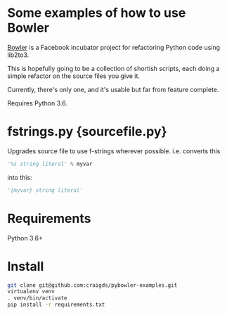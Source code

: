 # Some examples of how to use Bowler

[Bowler](https://pybowler.io/) is a Facebook incubator project for refactoring Python code using lib2to3.

This is hopefully going to be a collection of shortish scripts, each doing a simple refactor on the source files you give it.

Currently, there's only one, and it's usable but far from feature complete.

Requires Python 3.6.

# fstrings.py {sourcefile.py}

Upgrades source file to use f-strings wherever possible. i.e. converts this

```python
'%s string literal' % myvar
```
into this:

```python
'{myvar} string literal'
```

# Requirements

Python 3.6+

# Install

```bash
git clone git@github.com:craigds/pybowler-examples.git
virtualenv venv
. venv/bin/activate
pip install -r requirements.txt
```
